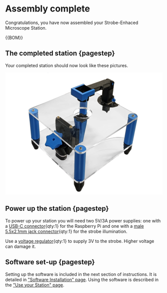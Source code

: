 # Assembly complete

Congratulations, you have now assembled your Strobe-Enhaced Microscope Station.

{{BOM}}

[Raspberry Pi Power Supply]: parts/elect/rpi-power-supply.md "{cat:electronic}"
[Strobe Power Supply]: parts/elect/strobe-power-supply.md "{cat:electronic}"
[Voltage regulator]: parts/elect/voltage-regulator.md "{cat:electronic, note:'This regulator has modifications documented [here](https://github.com/wenzel-lab/open-microfluidics-workstation/)'}"

## The completed station {pagestep}

Your completed station should now look like these pictures.  

![](images/2-levels.jpg)

## Power up the station {pagestep}

To power up your station you will need two 5V/3A power supplies: one with a [USB-C connector][Raspberry Pi Power Supply]{qty:1} for the Raspberry Pi and one with a [male 5.5x2.1mm jack connector][Strobe Power Supply]{qty:1} for the strobe illumination.

Use a [voltage regulator][Voltage regulator]{qty:1} to supply 3V to the strobe. Higher voltage can damage it.

## Software set-up {pagestep}

Setting up the software is included in the next section of instructions. It is detailed in ["Software Installation" page]. Using the software is described in the ["Use your Station" page].

["Software Installation" page]: software-installation.md
["Use your Station" page]: usage.md